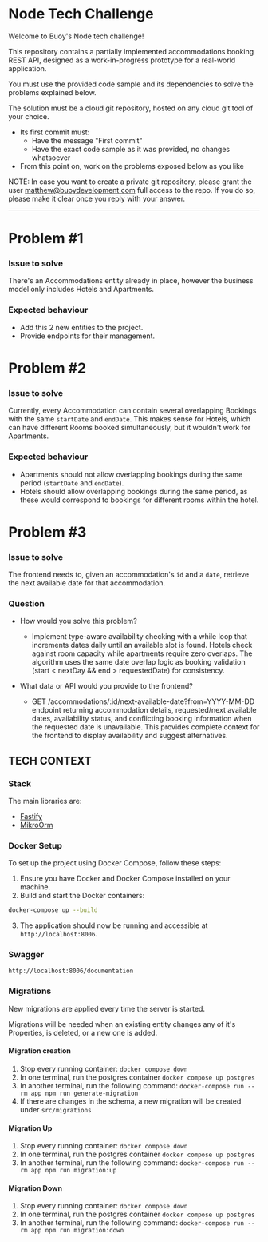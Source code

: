 # Node Tech Challenge

Welcome to Buoy's Node tech challenge!

This repository contains a partially implemented accommodations booking REST API, designed as a work-in-progress prototype for a real-world application.

You must use the provided code sample and its dependencies to solve the problems explained below.

The solution must be a cloud git repository, hosted on any cloud git tool of your choice.

- Its first commit must:
  - Have the message "First commit"
  - Have the exact code sample as it was provided, no changes whatsoever
- From this point on, work on the problems exposed below as you like

NOTE: In case you want to create a private git repository, please grant the user matthew@buoydevelopment.com full access to the repo. If you do so, please make it clear once you reply with your answer.

---

# Problem #1

### Issue to solve

There's an Accommodations entity already in place, however the business model only includes Hotels and Apartments.

### Expected behaviour

- Add this 2 new entities to the project.
- Provide endpoints for their management.

# Problem #2

### Issue to solve

Currently, every Accommodation can contain several overlapping Bookings with the same `startDate` and `endDate`. This makes sense for Hotels, which can have different Rooms booked simultaneously, but it wouldn't work for Apartments.

### Expected behaviour

- Apartments should not allow overlapping bookings during the same period (`startDate` and `endDate`).
- Hotels should allow overlapping bookings during the same period, as these would correspond to bookings for different rooms within the hotel.

# Problem #3

### Issue to solve

The frontend needs to, given an accommodation's `id` and a `date`, retrieve the next available date for that accommodation.

### Question

- How would you solve this problem?
  - Implement type-aware availability checking with a while loop that increments dates daily until an available slot is found. Hotels check against room capacity while apartments require zero overlaps. The algorithm uses the same date overlap logic as booking validation (start < nextDay && end > requestedDate) for consistency.

- What data or API would you provide to the frontend?
  - GET /accommodations/:id/next-available-date?from=YYYY-MM-DD endpoint returning accommodation details, requested/next available dates, availability status, and conflicting booking information when the requested date is unavailable. This provides complete context for the frontend to display availability and suggest alternatives.

## TECH CONTEXT
### Stack

The main libraries are:
- [Fastify](https://fastify.dev/docs/v4.29.x/)
- [MikroOrm](https://mikro-orm.io/docs/5.9/quick-start)

### Docker Setup
To set up the project using Docker Compose, follow these steps:

1. Ensure you have Docker and Docker Compose installed on your machine.
2. Build and start the Docker containers:

  ```bash
  docker-compose up --build
  ```

3. The application should now be running and accessible at `http://localhost:8006`.

### Swagger 

```
http://localhost:8006/documentation
```

### Migrations

New migrations are applied every time the server is started.

Migrations will be needed when an existing entity changes any of it's Properties, is deleted, or a new one is added.

#### Migration creation
1. Stop every running container: `docker compose down`
2. In one terminal, run the postgres container `docker compose up postgres`
3. In another terminal, run the following command: `docker-compose run --rm app npm run generate-migration`
4. If there are changes in the schema, a new migration will be created under `src/migrations`

#### Migration Up
1. Stop every running container: `docker compose down`
2. In one terminal, run the postgres container `docker compose up postgres`
3. In another terminal, run the following command: `docker-compose run --rm app npm run migration:up`

#### Migration Down
1. Stop every running container: `docker compose down`
2. In one terminal, run the postgres container `docker compose up postgres`
3. In another terminal, run the following command: `docker-compose run --rm app npm run migration:down`

